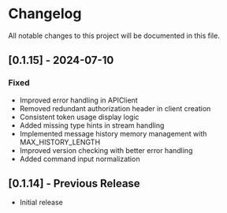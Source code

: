 # Changelog

All notable changes to this project will be documented in this file.

## [0.1.15] - 2024-07-10

### Fixed
- Improved error handling in APIClient
- Removed redundant authorization header in client creation
- Consistent token usage display logic
- Added missing type hints in stream handling
- Implemented message history memory management with MAX_HISTORY_LENGTH
- Improved version checking with better error handling
- Added command input normalization

## [0.1.14] - Previous Release

- Initial release
